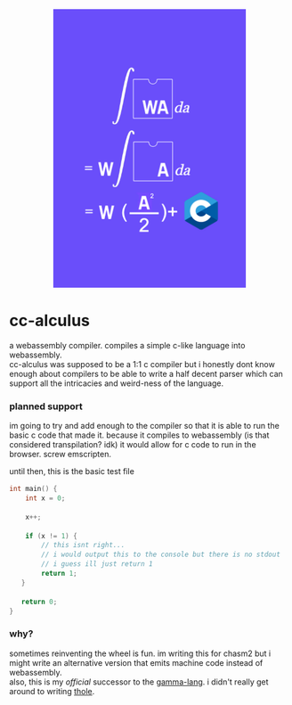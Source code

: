 <center>
<img src="ccalc-logo.jpg" height=500px>
</center>

# cc-alculus
a webassembly compiler. compiles a simple c-like language into webassembly.  
cc-alculus was supposed to be a 1:1 c compiler but i honestly dont know enough about compilers to be able to write a half decent parser which can support
all the intricacies and weird-ness of the language.

### planned support
im going to try and add enough to the compiler so that it is able to run the basic c code that made it. because it compiles to webassembly (is that considered transpilation? idk) it would allow for c code to run in the browser. screw emscripten.  

until then, this is the basic test file
```c
int main() {
    int x = 0;

    x++;

    if (x != 1) {
        // this isnt right...
        // i would output this to the console but there is no stdout
        // i guess ill just return 1
        return 1;
   }

   return 0;
}
```

### why?
sometimes reinventing the wheel is fun. im writing this for chasm2 but i might write
an alternative version that emits machine code instead of webassembly.  
also, this is my *official* successor to the [gamma-lang](https://github.com/TheCalculus/gamma-lang).
i didn't really get around to writing [thole](https://github.com/TheCalculus/gamma-lang#:~:text=Next%20up%3A%20The%20Thole%20Programming%20Language%20(work%20in%20progress)).

